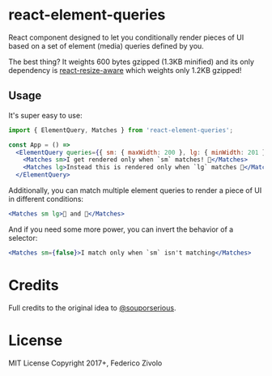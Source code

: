 # react-element-queries

React component designed to let you conditionally render pieces of UI based on
a set of element (media) queries defined by you.

The best thing? It weights 600 bytes gzipped (1.3KB minified) and its only
dependency is [react-resize-aware](https://github.com/FezVrasta/react-resize-aware)
which weights only 1.2KB gzipped!

## Usage

It's super easy to use:

```jsx
import { ElementQuery, Matches } from 'react-element-queries';

const App = () =>
  <ElementQuery queries={{ sm: { maxWidth: 200 }, lg: { minWidth: 201 } }}>
    <Matches sm>I get rendered only when `sm` matches! 🐣</Matches>
    <Matches lg>Instead this is rendered only when `lg` matches 🐷</Matches>
  </ElementQuery>
```

Additionally, you can match multiple element queries to render a piece of UI in
different conditions:

```jsx
<Matches sm lg>🐣 and 🐷</Matches>
```

And if you need some more power, you can invert the behavior of a selector:

```jsx
<Matches sm={false}>I match only when `sm` isn't matching</Matches>
```

# Credits

Full credits to the original idea to [@souporserious](https://github.com/souporserious).

# License

MIT License Copyright 2017+, Federico Zivolo